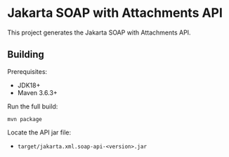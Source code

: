 [//]: # " Copyright (c) 2018, 2024 Oracle and/or its affiliates. All rights reserved. "
[//]: # "  "
[//]: # " This program and the accompanying materials are made available under the "
[//]: # " terms of the Eclipse Distribution License v. 1.0, which is available at "
[//]: # " http://www.eclipse.org/org/documents/edl-v10.php. "
[//]: # "  "
[//]: # " SPDX-License-Identifier: BSD-3-Clause "

Jakarta SOAP with Attachments API
============================

This project generates the Jakarta SOAP with Attachments API.

Building
--------

Prerequisites:

* JDK18+
* Maven 3.6.3+

Run the full build:

`mvn package`

Locate the API jar file:
- `target/jakarta.xml.soap-api-<version>.jar`
